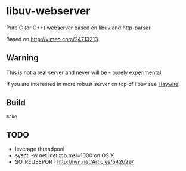 # libuv-webserver

Pure C (or C++) webserver based on libuv and http-parser

Based on http://vimeo.com/24713213


## Warning

This is not a real server and never will be - purely experimental.

If you are interested in more robust server on top of libuv see [Haywire](https://github.com/kellabyte/Haywire).


## Build

    make

## TODO

 - leverage threadpool
 - sysctl -w net.inet.tcp.msl=1000 on OS X
 - SO_REUSEPORT http://lwn.net/Articles/542629/